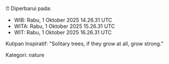 ⏰ Diperbarui pada:
- WIB: Rabu, 1 Oktober 2025 14.26.31 UTC
- WITA: Rabu, 1 Oktober 2025 15.26.31 UTC
- WIT: Rabu, 1 Oktober 2025 16.26.31 UTC

Kutipan Inspiratif:
"Solitary trees, if they grow at all, grow strong."


Kategori: nature

